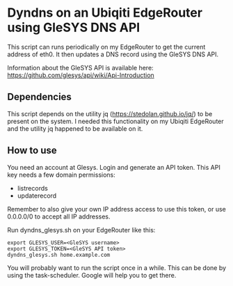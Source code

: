 # Dyndns on an Ubiqiti EdgeRouter using GleSYS DNS API

This script can runs periodically on my EdgeRouter to get the current
address of eth0. It then updates a DNS record using the GleSYS DNS API.

Information about the GleSYS API is available here:
https://github.com/glesys/api/wiki/Api-Introduction

## Dependencies

This script depends on the utility jq (https://stedolan.github.io/jq/) to be
present on the system. I needed this functionality on my Ubiqiti EdgeRouter and
the utility jq happened to be available on it.

## How to use

You need an account at Glesys. Login and generate an API token. This
API key needs a few domain permissions:

- listrecords
- updaterecord

Remember to also give your own IP address access to use this token, or use
0.0.0.0/0 to accept all IP addresses.

Run dyndns_glesys.sh on your EdgeRouter like this:

```
export GLESYS_USER=<GleSYS username>
export GLESYS_TOKEN=<GleSYS API token>
dyndns_glesys.sh home.example.com
```

You will probably want to run the script once in a while. This can be done
by using the task-scheduler. Google will help you to get there.
